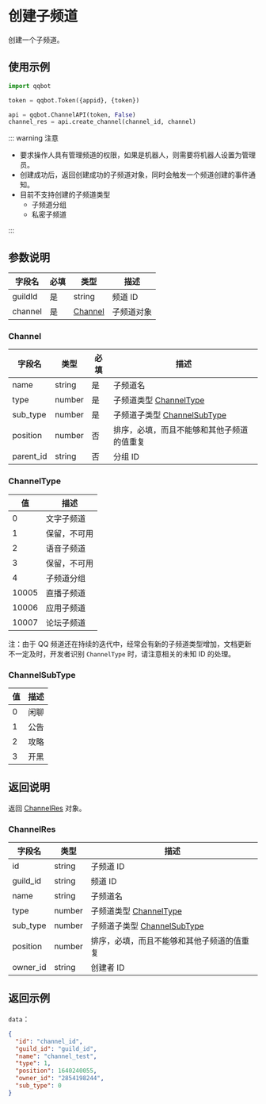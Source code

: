 # 创建子频道

创建一个子频道。
<PrivateDomain/>

## 使用示例

```python
import qqbot

token = qqbot.Token({appid}, {token})

api = qqbot.ChannelAPI(token, False)
channel_res = api.create_channel(channel_id, channel)
```

::: warning 注意

- 要求操作人具有管理频道的权限，如果是机器人，则需要将机器人设置为管理员。
- 创建成功后，返回创建成功的子频道对象，同时会触发一个频道创建的事件通知。
- 目前不支持创建的子频道类型
  - 子频道分组
  - 私密子频道

:::

## 参数说明

| 字段名  | 必填 | 类型                | 描述       |
| ------- | ---- | ------------------- | ---------- |
| guildId | 是   | string              | 频道 ID    |
| channel | 是   | [Channel](#channel) | 子频道对象 |

### Channel

| 字段名    | 类型   | 必填 | 描述                                           |
| --------- | ------ | ---- | ---------------------------------------------- |
| name      | string | 是   | 子频道名                                       |
| type      | number | 是   | 子频道类型 [ChannelType](#channeltype)         |
| sub_type  | number | 是   | 子频道子类型 [ChannelSubType](#channelsubtype) |
| position  | number | 否   | 排序，必填，而且不能够和其他子频道的值重复     |
| parent_id | string | 否   | 分组 ID                                        |

### ChannelType

| 值    | 描述         |
| ----- | ------------ |
| 0     | 文字子频道   |
| 1     | 保留，不可用 |
| 2     | 语音子频道   |
| 3     | 保留，不可用 |
| 4     | 子频道分组   |
| 10005 | 直播子频道   |
| 10006 | 应用子频道   |
| 10007 | 论坛子频道   |

注：由于 QQ 频道还在持续的迭代中，经常会有新的子频道类型增加，文档更新不一定及时，开发者识别 `ChannelType` 时，请注意相关的未知 ID 的处理。

### ChannelSubType

| 值  | 描述 |
| --- | ---- |
| 0   | 闲聊 |
| 1   | 公告 |
| 2   | 攻略 |
| 3   | 开黑 |

## 返回说明

返回 [ChannelRes](#channelres) 对象。

### ChannelRes

| 字段名   | 类型   | 描述                                           |
| -------- | ------ | ---------------------------------------------- |
| id       | string | 子频道 ID                                      |
| guild_id | string | 频道 ID                                        |
| name     | string | 子频道名                                       |
| type     | number | 子频道类型 [ChannelType](#channeltype)         |
| sub_type | number | 子频道子类型 [ChannelSubType](#channelsubtype) |
| position | number | 排序，必填，而且不能够和其他子频道的值重复     |
| owner_id | string | 创建者 ID                                      |

## 返回示例

`data`：

```json
{
  "id": "channel_id",
  "guild_id": "guild_id",
  "name": "channel_test",
  "type": 1,
  "position": 1640240055,
  "owner_id": "2854198244",
  "sub_type": 0
}
```
